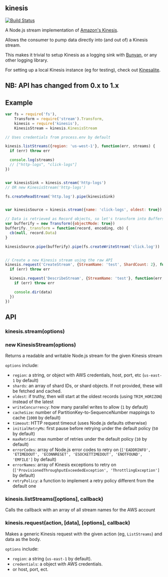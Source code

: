 kinesis
-------

[![Build Status](https://secure.travis-ci.org/mhart/kinesis.png?branch=master)](http://travis-ci.org/mhart/kinesis)

A Node.js stream implementation of [Amazon's Kinesis](http://docs.aws.amazon.com/kinesis/latest/APIReference/).

Allows the consumer to pump data directly into (and out of) a Kinesis stream.

This makes it trivial to setup Kinesis as a logging sink with [Bunyan](https://github.com/trentm/node-bunyan), or any other logging library.

For setting up a local Kinesis instance (eg for testing), check out [Kinesalite](https://github.com/mhart/kinesalite).

NB: API has changed from 0.x to 1.x
-----------------------------------

Example
-------

```js
var fs = require('fs'),
    Transform = require('stream').Transform,
    kinesis = require('kinesis'),
    KinesisStream = kinesis.KinesisStream

// Uses credentials from process.env by default

kinesis.listStreams({region: 'us-west-1'}, function(err, streams) {
  if (err) throw err

  console.log(streams)
  // ["http-logs", "click-logs"]
})


var kinesisSink = kinesis.stream('http-logs')
// OR new KinesisStream('http-logs')

fs.createReadStream('http.log').pipe(kinesisSink)


var kinesisSource = kinesis.stream({name: 'click-logs', oldest: true})

// Data is retrieved as Record objects, so let's transform into Buffers
var bufferify = new Transform({objectMode: true})
bufferify._transform = function(record, encoding, cb) {
  cb(null, record.Data)
}

kinesisSource.pipe(bufferify).pipe(fs.createWriteStream('click.log'))


// Create a new Kinesis stream using the raw API
kinesis.request('CreateStream', {StreamName: 'test', ShardCount: 2}, function(err) {
  if (err) throw err

  kinesis.request('DescribeStream', {StreamName: 'test'}, function(err, data) {
    if (err) throw err

    console.dir(data)
  })
})
```

API
---

### kinesis.stream(options)
### new KinesisStream(options)

Returns a readable and writable Node.js stream for the given Kinesis stream

`options` include:

  - `region`: a string, or object with AWS credentials, host, port, etc (`us-east-1` by default)
  - `shards`: an array of shard IDs, or shard objects. If not provided, these will be fetched and cached.
  - `oldest`: if truthy, then will start at the oldest records (using `TRIM_HORIZON`) instead of the latest
  - `writeConcurrency`: how many parallel writes to allow (`1` by default)
  - `cacheSize`: number of PartitionKey-to-SequenceNumber mappings to cache (`1000` by default)
  - `timeout`: HTTP request timeout (uses Node.js defaults otherwise)
  - `initialRetryMs`: first pause before retrying under the default policy (`50` by default)
  - `maxRetries`: max number of retries under the default policy (`10` by default)
  - `errorCodes`: array of Node.js error codes to retry on (`['EADDRINFO',
    'ETIMEDOUT', 'ECONNRESET', 'ESOCKETTIMEDOUT', 'ENOTFOUND', 'EMFILE']` by default)
  - `errorNames`: array of Kinesis exceptions to retry on
    (`['ProvisionedThroughputExceededException', 'ThrottlingException']` by default)
  - `retryPolicy`: a function to implement a retry policy different from the default one

### kinesis.listStreams([options], callback)

Calls the callback with an array of all stream names for the AWS account

### kinesis.request(action, [data], [options], callback)

Makes a generic Kinesis request with the given action (eg, `ListStreams`) and data as the body.

`options` include:

  - `region`: a string (`us-east-1` by default).
  - `credentials`: a object with AWS credentials.
  - or host, port, ect.
  
